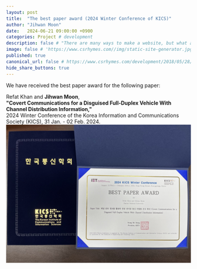 ```yaml
---
layout: post
title:  "The best paper award (2024 Winter Conference of KICS)"
author: "Jihwan Moon"
date:   2024-06-21 09:00:00 +0900
categories: Project # development
description: false # "There are many ways to make a website, but what about static site generators"
image: false # 'https://www.csrhymes.com//img/static-site-generator.jpg'
published: true
canonical_url: false # https://www.csrhymes.com/development/2018/05/28/why-use-a-static-site-generator.html
hide_share_buttons: true
---
```


We have received the best paper award for the following paper:      

Refat Khan and __Jihwan Moon__,      
__"Covert Communications for a Disguised Full-Duplex Vehicle With Channel Distribution Information,"__     
2024 Winter Conference of the Korea Information and Communications Society (KICS), 31 Jan. - 02 Feb. 2024.       
![img_KICS24Winter_BestPaper](../img/img_KICS24Winter_BestPaper.jpg)